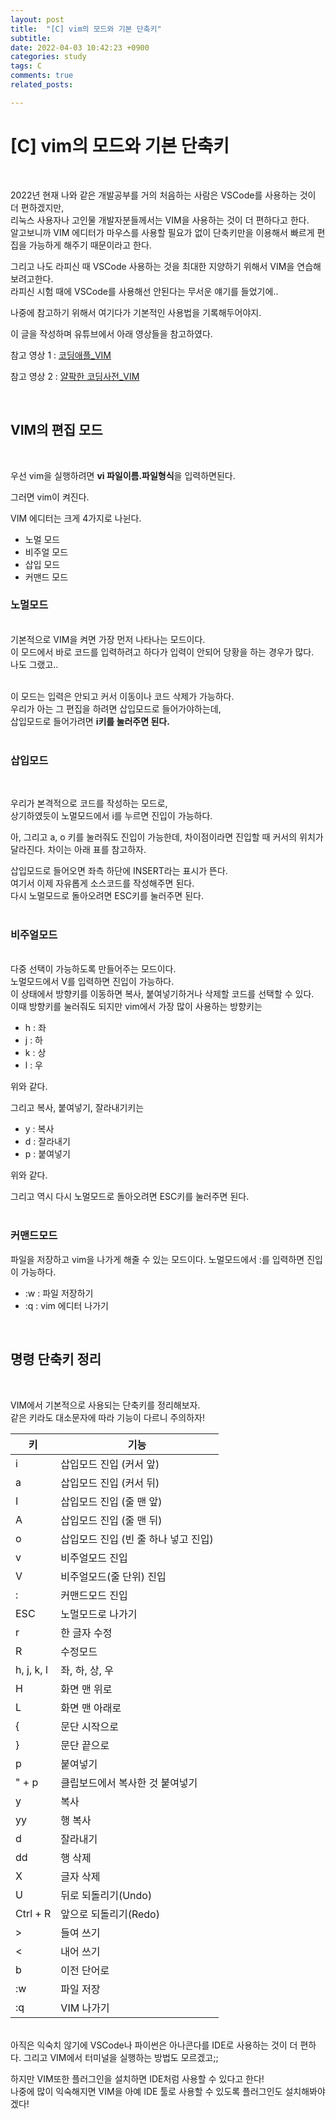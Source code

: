 ```yaml
---
layout: post
title:  "[C] vim의 모드와 기본 단축키"
subtitle:  
date: 2022-04-03 10:42:23 +0900
categories: study
tags: C
comments: true
related_posts:

---
```


# [C] vim의 모드와 기본 단축키<br/>
<br/>

2022년 현재 나와 같은 개발공부를 거의 처음하는 사람은 VSCode를 사용하는 것이 더 편하겠지만,<br/>
리눅스 사용자나 고인물 개발자분들께서는 VIM을 사용하는 것이 더 편하다고 한다.<br/>
알고보니까 VIM 에디터가 마우스를 사용할 필요가 없이 단축키만을 이용해서 빠르게 편집을 가능하게 해주기 때문이라고 한다.<br/>

그리고 나도 라피신 때 VSCode 사용하는 것을 최대한 지양하기 위해서 VIM을 연습해보려고한다.<br/>
라피신 시험 때에 VSCode를 사용해선 안된다는 무서운 얘기를 들었기에..<br/>

나중에 참고하기 위해서 여기다가 기본적인 사용법을 기록해두어야지.<br/>

이 글을 작성하며 유튜브에서 아래 영상들을 참고하였다.<br/>

참고 영상 1 : [코딩애플_VIM](https://www.youtube.com/watch?v=LmGB0uUnkR8)<br/>

참고 영상 2 : [얄팍한 코딩사전_VIM](https://www.youtube.com/watch?v=qn1soztN7k4)

<br/>


## VIM의 편집 모드
<br/>

우선 vim을 실행하려면 **vi 파일이름.파일형식**을 입력하면된다.<br/>

그러면 vim이 켜진다.<br/>

VIM 에디터는 크게 4가지로 나뉜다.

- 노멀 모드
- 비주얼 모드
- 삽입 모드
- 커맨드 모드


### 노멀모드<br/>
<br/>
기본적으로 VIM을 켜면 가장 먼저 나타나는 모드이다.<br/>
이 모드에서 바로 코드를 입력하려고 하다가 입력이 안되어 당황을 하는 경우가 많다.<br/>
나도 그랬고..<br/>
<br/>

이 모드는 입력은 안되고 커서 이동이나 코드 삭제가 가능하다.<br/>
우리가 아는 그 편집을 하려면 삽입모드로 들어가야하는데,<br/>
삽입모드로 들어가려면 **i키를 눌러주면 된다.**<br/>
<br/>

### 삽입모드<br/>
<br/>

우리가 본격적으로 코드를 작성하는 모드로,<br/>
상기하였듯이 노멀모드에서 i를 누르면 진입이 가능하다.<br/>

아, 그리고 a, o 키를 눌러줘도 진입이 가능한데, 차이점이라면 진입할 때 커서의 위치가 달라진다. 차이는 아래 표를 참고하자.<br/>

삽입모드로 들어오면 좌측 하단에 INSERT라는 표시가 뜬다.<br/>
여기서 이제 자유롭게 소스코드를 작성해주면 된다.<br/>
다시 노멀모드로 돌아오려면 ESC키를 눌러주면 된다.<br/>
<br/>

### 비주얼모드<br/>
<br/>
다중 선택이 가능하도록 만들어주는 모드이다.<br/>
노멀모드에서 V를 입력하면 진입이 가능하다.<br/>
이 상태에서 방향키를 이동하면 복사, 붙여넣기하거나 삭제할 코드를 선택할 수 있다.<br/>
이때 방향키를 눌러줘도 되지만 vim에서 가장 많이 사용하는 방향키는<br/>

- h : 좌
- j : 하
- k : 상
- l : 우

위와 같다.<br/>

그리고 복사, 붙여넣기, 잘라내기키는 <br/>

- y : 복사
- d : 잘라내기
- p : 붙여넣기

위와 같다.<br/>

그리고 역시 다시 노멀모드로 돌아오려면 ESC키를 눌러주면 된다.<br/>
<br/>

### 커맨드모드<br/>

파일을 저장하고 vim을 나가게 해줄 수 있는 모드이다. 노멀모드에서 :를 입력하면 진입이 가능하다.

- :w : 파일 저장하기
- :q : vim 에디터 나가기
<br/>

## 명령 단축키 정리<br/>
<br/>

VIM에서 기본적으로 사용되는 단축키를 정리해보자.<br/>
같은 키라도 대소문자에 따라 기능이 다르니 주의하자!<br/>


|  <center>키<center/>  | <center>기능<center/>
|-----------|----------|
|   i    |  삽입모드 진입 (커서 앞) |
|   a    |  삽입모드 진입 (커서 뒤) |
|   I    |  삽입모드 진입 (줄 맨 앞) |
|   A    |  삽입모드 진입 (줄 맨 뒤) |
|   o    |  삽입모드 진입 (빈 줄 하나 넣고 진입) |
|   v    |  비주얼모드 진입 |
|   V    |  비주얼모드(줄 단위) 진입 |
|   :    |  커맨드모드 진입 |
|   ESC    |  노멀모드로 나가기 |
|   r    |  한 글자 수정 |
|   R    |  수정모드 |
|   h, j, k, l    |  좌, 하, 상, 우 |
|   H    |  화면 맨 위로 |
|   L    |  화면 맨 아래로 |
|   {    |  문단 시작으로 |
|   }    |  문단 끝으로 |
|   p    |  붙여넣기 |
|   " + p    | 클립보드에서 복사한 것 붙여넣기 |
|   y    |  복사 |
|   yy    |  행 복사 |
|   d    |  잘라내기 |
|   dd    |  행 삭제 |
|   X    |  글자 삭제 |
|   U    |  뒤로 되돌리기(Undo) |
|   Ctrl + R    |  앞으로 되돌리기(Redo) |
|   >    |  들여 쓰기 |
|   <    |  내어 쓰기 |
|   b    |  이전 단어로 |
|   :w    |  파일 저장 |
|   :q    |  VIM 나가기 |

<br/>
아직은 익숙치 않기에 VSCode나 파이썬은 아나콘다를 IDE로 사용하는 것이 더 편하다. 그리고 VIM에서 터미널을 실행하는 방법도 모르겠고;;<br/>

하지만 VIM또한 플러그인을 설치하면 IDE처럼 사용할 수 있다고 한다!<br/>
나중에 많이 익숙해지면 VIM을 아예 IDE 툴로 사용할 수 있도록 플러그인도 설치해봐야겠다!<br/>
